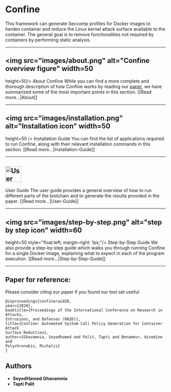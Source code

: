 # Confine

This framework can generate Seccomp profiles for Docker images to harden
container and reduce the Linux kernel attack surface available to the
container.
The general goal is to 
remove functionalities not required by containers by performing static 
analysis.

***

## <img src="images/about.png" alt="Confine overview figure" width=50
height=50/> About Confine
While you can find a more complete and thorough description of how Confine
works by reading our
[paper](https://www3.cs.stonybrook.edu/~sghavamnia/papers/confine.raid20.pdf),
we have summarized some of the most important points in this section. 
[[Read more...|About]]

***

## <img src="images/installation.png" alt="Installation icon" width=50
height=50 /> Installation Guide
You can find the list of applications required to run Confine, along with
their relevant installation commands in this section.
[[Read more...|Installation-Guide]]

***

## <img src="images/userguide.png" alt="User guide icon" width=50 height=50 />
User Guide
The user guide provides a general overview of how to run different parts of
the toolchain and to generate the results provided in the paper.
[[Read more...|User-Guide]]

***

## <img src="images/step-by-step.png" alt="step by step icon" width=60
height=50 style="float:left; margin-right: 1px;"/> Step-by-Step Guide
We also provide a step-by-step guide which walks you through running Confine
for a single Docker image, explaining what to expect in each of the program
execution.
[[Read more...|Step-by-Step-Guide]]

***

## Paper for reference:
Please consider citing our paper if you found our tool set useful.
```
@inproceedings{confineraid20,
year={2020},
booktitle={Proceedings of the International Conference on Research in Attacks,
Intrusions, and Defenses (RAID)},
title={Confine: Automated System Call Policy Generation for Container Attack
Surface Reduction},
author={Ghavamnia, Seyedhamed and Palit, Tapti and Benameur, Azzedine and
Polychronakis, Michalis}
}
```

## Authors

* **SeyedHamed Ghavamnia**
* **Tapti Palit**

